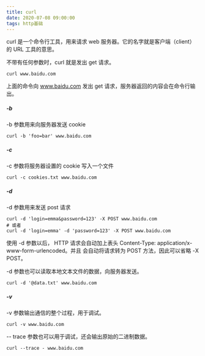 ```yaml
---
title: curl
date: 2020-07-08 09:00:00
tags: http基础
---
```


curl 是一个命令行工具，用来请求 web 服务器。它的名字就是客户端（client）的 URL 工具的意思。

不带有任何参数时，curl 就是发出 get 请求。

``` shell
curl www.baidu.com
```

上面的命令向 www.baidu.com 发出 get 请求，服务器返回的内容会在命令行输出。

##### -b

-b 参数用来向服务器发送 cookie

``` shell
curl -b 'foo=bar' www.baidu.com
```

##### -c

-c 参数将服务器设置的 cookie 写入一个文件

``` shell
curl -c cookies.txt www.baidu.com
```

##### -d

-d 参数用来发送 post 请求

``` shell
curl -d 'login=emma&password=123' -X POST www.baidu.com
# 或者
curl -d 'login=emma' -d 'password=123' -X POST www.baidu.com
```

使用 -d 参数以后， HTTP 请求会自动加上表头 Content-Type: application/x-www-form-urlencoded。并且
会自动将请求转为 POST 方法，因此可以省略 -X POST。

-d 参数也可以读取本地文本文件的数据，向服务器发送。

``` shell
curl -d '@data.txt' www.baidu.com
```

##### -v

-v 参数输出通信的整个过程，用于调试。

``` shell
curl -v www.baidu.com
```

-- trace 参数也可以用于调试，还会输出原始的二进制数据。

``` shell
curl --trace - www.baidu.com
```

